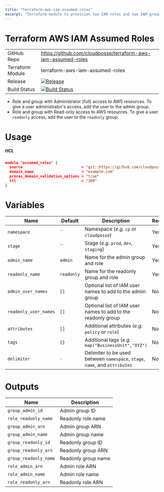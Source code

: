 ```yaml
---
title: "terraform-aws-iam-assumed-roles"
excerpt: "Terraform module to provision two IAM roles and two IAM groups for assuming the roles provided MFA is present, and add IAM users to the groups."
---
```

# Terraform AWS IAM Assumed Roles

|||
|------|------|
|GitHub Repo|https://github.com/cloudposse/terraform-aws-iam-assumed-roles|
|Terraform Module|terraform-aws-iam-assumed-roles |
|Release|[![Release](https://img.shields.io/github/release/cloudposse/terraform-aws-iam-assumed-roles.svg)](https://github.com/cloudposse/terraform-aws-iam-assumed-roles/releases)|
|Build Status|[![Build Status](https://travis-ci.org/cloudposse/terraform-aws-iam-assumed-roles.svg?branch=master)](https://travis-ci.org/cloudposse/terraform-aws-iam-assumed-roles)|


- Role and group with Administrator (full) access to AWS resources. To give a user administrator's access, add the user to the admin group.
- Role and group with Read-only access to AWS resources. To give a user `readonly` access, add the user to the `readonly` group.

# Usage

##### HCL
```json
module "assumed_roles" {
  source                           = "git::https://github.com/cloudposse/terraform-aws-iam-assumed-roles.git?ref=master"
  domain_name                      = "example.com"
  proces_domain_validation_options = "true"
  ttl                              = "300"
}
```

# Variables

|Name|Default|Description|Required|
|------|------|------|------|
|`namespace`|``|Namespace (_e.g._ `cp` or `cloudposse`)|Yes|
|`stage`|``|Stage (_e.g._ `prod`, `dev`, `staging`)|Yes|
|`admin_name`|`admin`|Name for the admin group and role|Yes|
|`readonly_name`|`readonly`|Name for the readonly group and role|Yes|
|`admin_user_names`|`[]`|Optional list of IAM user names to add to the admin group|No|
|`readonly_user_names`|`[]`|Optional list of IAM user names to add to the readonly group|No|
|`attributes`|`[]`|Additional attributes (_e.g._ `policy` or `role`)|No|
|`tags`|`{}`|Additional tags (_e.g._ `map("BusinessUnit","XYZ")`|No|
|`delimiter`|`-`|Delimiter to be used between `namespace`, `stage`, `name`, and `attributes`|No|

# Outputs

|Name|Description|
|------|------|
|`group_admin_id`|Admin group ID|
|`role_readonly_name`|Readonly role name|
|`group_admin_arn`|Admin group ARN|
|`group_admin_name`|Admin group name|
|`group_readonly_id`|Readonly group ID|
|`group_readonly_arn`|Readonly group ARN|
|`group_readonly_name`|Readonly group name|
|`role_admin_arn`|Admin role ARN|
|`role_admin_name`|Admin role name|
|`role_readonly_arn`|Readonly role ARN|
